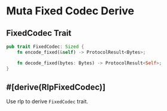 # Muta Fixed Codec Derive

## FixedCodec Trait

```rust
pub trait FixedCodec: Sized {
    fn encode_fixed(&self) -> ProtocolResult<Bytes>;

    fn decode_fixed(bytes: Bytes) -> ProtocolResult<Self>;
}
```

## #[derive(RlpFixedCodec)]

Use rlp to derive `FixedCodec` trait.
